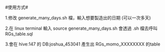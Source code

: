 #使用方式#

1.修改 generate_many_days.sh 檔，輸入想要製造出的日期 (可以一次多天)

2.在 linux terminal 輸入 source generate_many_days.sh
  會透過 .sh 檔去呼叫 RGs_table.sql
  
3.會在 hive:147 的 DB:joshua_453041 產生出 RGs_momo_XXXXXXXX 的table


